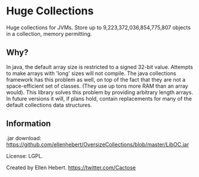 Huge Collections
============================
Huge collections for JVMs. Store up to 9,223,372,036,854,775,807 objects in a collection, memory permitting.


Why?
----
In java, the default array size is restricted to a signed 32-bit value. Attempts to make arrays with 'long' sizes will not compile.
The java collections framework has this problem as well, on top of the fact that they are not a space-efficient set of classes. (They use up tons more RAM than an array would).
This library solves this problem by providing arbitrary length arrays. In future versions it will, if plans hold, contain replacements for many of the default collections data structures.


Information
-----------

.jar download: https://github.com/ellenhebert/OversizeCollections/blob/master/LibOC.jar


License: LGPL.


Created by Ellen Hebert.
https://twitter.com/Cactose
